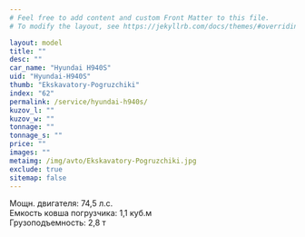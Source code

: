 ```yaml
---
# Feel free to add content and custom Front Matter to this file.
# To modify the layout, see https://jekyllrb.com/docs/themes/#overriding-theme-defaults

layout: model
title: ""
desc: ""
car_name: "Hyundai H940S"
uid: "Hyundai-H940S"
thumb: "Ekskavatory-Pogruzchiki"
index: "62"
permalink: /service/hyundai-h940s/
kuzov_l: ""
kuzov_w: ""
tonnage: ""
tonnage_s: ""
price: ""
images: ""
metaimg: /img/avto/Ekskavatory-Pogruzchiki.jpg
exclude: true
sitemap: false
---
```


Мощн. двигателя: 74,5 л.с.  
Емкость ковша погрузчика: 1,1 куб.м  
Грузоподъемность: 2,8 т  